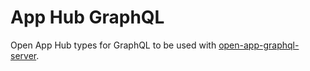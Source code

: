 # App Hub GraphQL

Open App Hub types for GraphQL to be used with [open-app-graphql-server](https://github.com/open-app/open-app-graphql-server).
